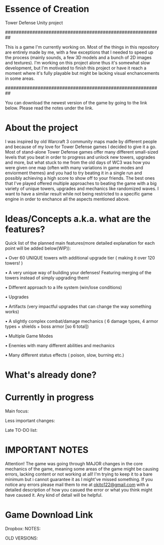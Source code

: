 # Essence of Creation
Tower Defense Unity project

##########################################################

This is a game I'm currently working on. Most of the things in this repository are entirely made by me, with a few exceptions that I needed to speed up the process (mainly sounds, a few 3D models and a bunch of 2D images and textures). I'm working on this project alone thus it's somewhat slow development, but I'm motivated to finish this project or have it reach a moment where it's fully playable but might be lacking visual enchancements in some areas.

##########################################################

You can download the newest version of the game by going to the link below. Please read the notes under the link.

# About the project
I was inspired by old Warcraft 3 community maps made by different people and because of my love for Tower Defense games I decided to give it a go. Most of stand-alone Tower Defense games offer many different small-sized levels that you beat in order to progress and unlock new towers, upgrades and more, but what stuck to me from the old days of WC3 was how you were given one map (often with many variations in game modes and enviorment themes) and you had to try beating it in a single run and possibly achieving a high score to show off to your friends. The best ones that I've played offered multiple approaches to beating the game with a big variety of unique towers, upgrades and mechanics like randomized waves. I want to have a similar result while not being restricted to a specific game engine in order to enchance all the aspects mentioned above.

# Ideas/Concepts a.k.a. what are the features?

Quick list of the planned main features(more detailed explanation for each point will be added below(WIP)):

  • Over 60 UNIQUE towers with additional upgrade tier ( making it over 120 towers! )
  
  • A very unique way of building your defenses! Featuring merging of the towers instead of simply upgrading them!
  
  • Different approach to a life system (win/lose conditions)
  
  • Upgrades
  
  • Artifacts (very impactful upgrades that can change the way something works)
  
  • A slightly complex combat/damage mechanics ( 6 damage types, 4 armor types + shields + boss armor [so 6 total])
  
  • Multiple Game Modes
  
  • Enemies with many different abilities and mechanics
  
  • Many different status effects ( poison, slow, burning etc.)
  

# What's already done?

# Currently in progress
Main focus:

Less important changes:

Late TO-DO list:


# IMPORTANT NOTES
Attention! The game was going through MAJOR changes in the core mechanics of the game, meaning some areas of the game might be causing errors, lacking content or not working at all! I'm trying to keep it to a bare minimum but i cannot guarantee it as I might've missed something. If you notice any errors please mail them to me at okito122@gmail.com with a detailed description of how you casued the error or what you think might have caused it. Any kind of detail will be helpful.

# Game Download Link
Dropbox:
NOTES:



OLD VERSIONS:

